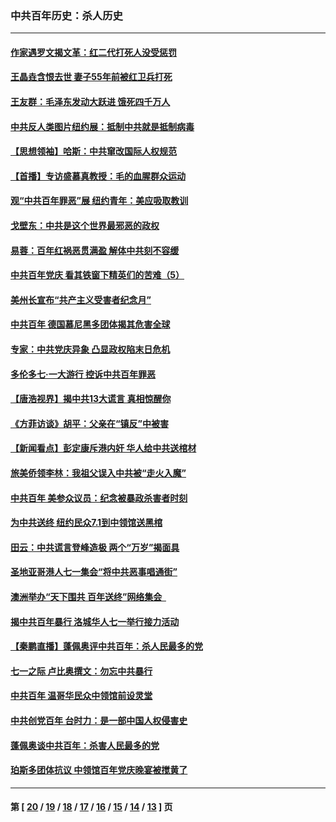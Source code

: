 ### 中共百年历史：杀人历史
---
#### [作家遇罗文揭文革：红二代打死人没受惩罚](../../pages/nf1176106/n13205254.md?09040430) 
#### [王晶垚含恨去世 妻子55年前被红卫兵打死](../../pages/nf1176106/n13203590.md?09040430) 
#### [王友群：毛泽东发动大跃进 饿死四千万人](../../pages/nf1176106/n13177158.md?09040430) 
#### [中共反人类图片纽约展：抵制中共就是抵制病毒](../../pages/nf1176106/n13115371.md?09040430) 
#### [【思想领袖】哈斯：中共窜改国际人权规范](../../pages/nf1176106/n13053647.md?09040430) 
#### [【首播】专访盛慕真教授：毛的血腥群众运动](../../pages/nf1176106/n13091782.md?09040430) 
#### [观“中共百年罪恶”展 纽约青年：美应吸取教训](../../pages/nf1176106/n13085246.md?09040430) 
#### [戈壁东：中共是这个世界最邪恶的政权](../../pages/nf1176106/n13085641.md?09040430) 
#### [易蓉：百年红祸恶贯满盈 解体中共刻不容缓](../../pages/nf1176106/n13084455.md?09040430) 
#### [中共百年党庆 看其铁窗下精英们的苦难（5）](../../pages/nf1176106/n13076766.md?09040430) 
#### [美州长宣布“共产主义受害者纪念月”](../../pages/nf1176106/n13074024.md?09040430) 
#### [中共百年 德国慕尼黑多团体揭其危害全球](../../pages/nf1176106/n13068873.md?09040430) 
#### [专家：中共党庆异象 凸显政权陷末日危机](../../pages/nf1176106/n13067084.md?09040430) 
#### [多伦多七·一大游行 控诉中共百年罪恶](../../pages/nf1176106/n13062043.md?09040430) 
#### [【唐浩视界】揭中共13大谎言 真相惊醒你](../../pages/nf1176106/n13065208.md?09040430) 
#### [《方菲访谈》胡平：父亲在“镇反”中被害](../../pages/nf1176106/n13064114.md?09040430) 
#### [【新闻看点】彭定康斥港内奸 华人给中共送棺材](../../pages/nf1176106/n13064230.md?09040430) 
#### [旅美侨领李林：我祖父误入中共被“走火入魔”](../../pages/nf1176106/n13062777.md?09040430) 
#### [中共百年 美参众议员：纪念被暴政杀害者时刻](../../pages/nf1176106/n13063735.md?09040430) 
#### [为中共送终 纽约民众7.1到中领馆送黑棺](../../pages/nf1176106/n13062573.md?09040430) 
#### [田云：中共谎言登峰造极 两个“万岁”揭面具](../../pages/nf1176106/n13062013.md?09040430) 
#### [圣地亚哥港人七一集会“将中共恶事唱通街”](../../pages/nf1176106/n13062681.md?09040430) 
#### [澳洲举办“天下围共 百年送终”网络集会  ](../../pages/nf1176106/n13054366.md?09040430) 
#### [揭中共百年暴行 洛城华人七一举行接力活动](../../pages/nf1176106/n13061979.md?09040430) 
#### [【秦鹏直播】蓬佩奥评中共百年：杀人民最多的党](../../pages/nf1176106/n13061736.md?09040430) 
#### [七一之际 卢比奥撰文：勿忘中共暴行](../../pages/nf1176106/n13061044.md?09040430) 
#### [中共百年 温哥华民众中领馆前设灵堂](../../pages/nf1176106/n13061399.md?09040430) 
#### [中共创党百年 台时力：是一部中国人权侵害史](../../pages/nf1176106/n13060687.md?09040430) 
#### [蓬佩奥谈中共百年：杀害人民最多的党](../../pages/nf1176106/n13061271.md?09040430) 
#### [珀斯多团体抗议 中领馆百年党庆晚宴被搅黄了](../../pages/nf1176106/n13061220.md?09040430) 

---
#### 第 [ [20](./20.md?09040430) / [19](./19.md?09040430) / [18](./18.md?09040430) / [17](./17.md?09040430) / [16](./16.md?09040430) / [15](./15.md?09040430) / [14](./14.md?09040430) / [13](./13.md?09040430) ] 页
